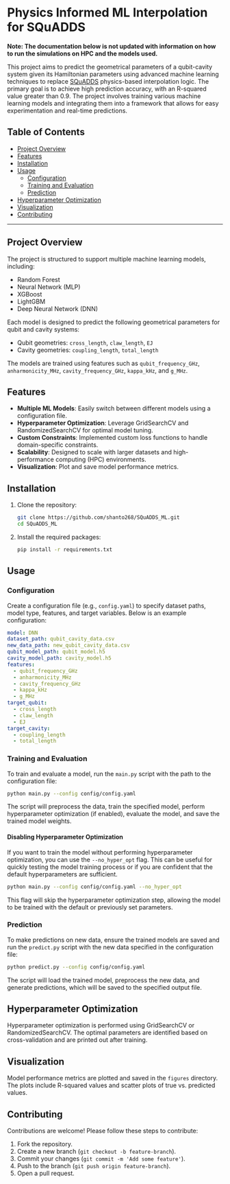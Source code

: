 # Physics Informed ML Interpolation for SQuADDS


**Note: The documentation below is not updated with information on how to run the simulations on HPC and the models used.**

This project aims to predict the geometrical parameters of a qubit-cavity system given its Hamiltonian parameters using advanced machine learning techniques to replace [SQuADDS](https://arxiv.org/pdf/2312.13483) physics-based interpolation logic. The primary goal is to achieve high prediction accuracy, with an R-squared value greater than 0.9. The project involves training various machine learning models and integrating them into a framework that allows for easy experimentation and real-time predictions.


## Table of Contents

- [Project Overview](#project-overview)
- [Features](#features)
- [Installation](#installation)
- [Usage](#usage)
  - [Configuration](#configuration)
  - [Training and Evaluation](#training-and-evaluation)
  - [Prediction](#prediction)
- [Hyperparameter Optimization](#hyperparameter-optimization)
- [Visualization](#visualization)
- [Contributing](#contributing)

---

## Project Overview

The project is structured to support multiple machine learning models, including:
- Random Forest
- Neural Network (MLP)
- XGBoost
- LightGBM
- Deep Neural Network (DNN)

Each model is designed to predict the following geometrical parameters for qubit and cavity systems:
- Qubit geometries: `cross_length`, `claw_length`, `EJ`
- Cavity geometries: `coupling_length`, `total_length`

The models are trained using features such as `qubit_frequency_GHz`, `anharmonicity_MHz`, `cavity_frequency_GHz`, `kappa_kHz`, and `g_MHz`.

## Features

- **Multiple ML Models**: Easily switch between different models using a configuration file.
- **Hyperparameter Optimization**: Leverage GridSearchCV and RandomizedSearchCV for optimal model tuning.
- **Custom Constraints**: Implemented custom loss functions to handle domain-specific constraints.
- **Scalability**: Designed to scale with larger datasets and high-performance computing (HPC) environments.
- **Visualization**: Plot and save model performance metrics.

## Installation

1. Clone the repository:
    ```bash
    git clone https://github.com/shanto268/SQuADDS_ML.git
    cd SQuADDS_ML
    ```

2. Install the required packages:
    ```bash
    pip install -r requirements.txt
    ```
## Usage

### Configuration

Create a configuration file (e.g., `config.yaml`) to specify dataset paths, model type, features, and target variables. Below is an example configuration:

```yaml
model: DNN
dataset_path: qubit_cavity_data.csv
new_data_path: new_qubit_cavity_data.csv
qubit_model_path: qubit_model.h5
cavity_model_path: cavity_model.h5
features:
  - qubit_frequency_GHz
  - anharmonicity_MHz
  - cavity_frequency_GHz
  - kappa_kHz
  - g_MHz
target_qubit:
  - cross_length
  - claw_length
  - EJ
target_cavity:
  - coupling_length
  - total_length
```

### Training and Evaluation

To train and evaluate a model, run the `main.py` script with the path to the configuration file:

```bash
python main.py --config config/config.yaml
```

The script will preprocess the data, train the specified model, perform hyperparameter optimization (if enabled), evaluate the model, and save the trained model weights.

#### Disabling Hyperparameter Optimization

If you want to train the model without performing hyperparameter optimization, you can use the `--no_hyper_opt` flag. This can be useful for quickly testing the model training process or if you are confident that the default hyperparameters are sufficient.

```bash
python main.py --config config/config.yaml --no_hyper_opt
```

This flag will skip the hyperparameter optimization step, allowing the model to be trained with the default or previously set parameters.

### Prediction

To make predictions on new data, ensure the trained models are saved and run the `predict.py` script with the new data specified in the configuration file:

```bash
python predict.py --config config/config.yaml
```

The script will load the trained model, preprocess the new data, and generate predictions, which will be saved to the specified output file.

## Hyperparameter Optimization

Hyperparameter optimization is performed using GridSearchCV or RandomizedSearchCV. The optimal parameters are identified based on cross-validation and are printed out after training.

## Visualization

Model performance metrics are plotted and saved in the `figures` directory. The plots include R-squared values and scatter plots of true vs. predicted values.

## Contributing

Contributions are welcome! Please follow these steps to contribute:

1. Fork the repository.
2. Create a new branch (`git checkout -b feature-branch`).
3. Commit your changes (`git commit -m 'Add some feature'`).
4. Push to the branch (`git push origin feature-branch`).
5. Open a pull request.
